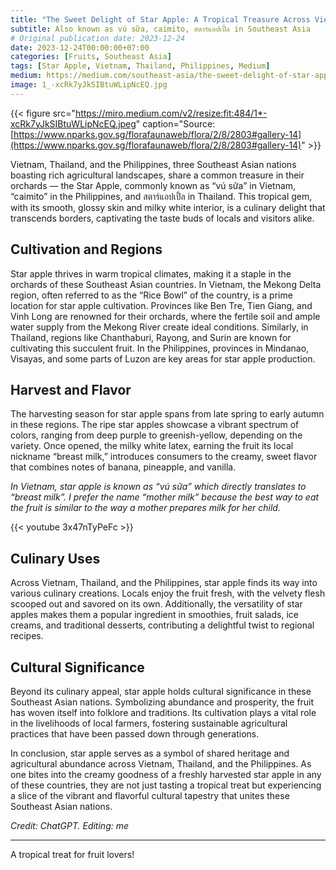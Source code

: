 ```yaml
---
title: "The Sweet Delight of Star Apple: A Tropical Treasure Across Vietnam, Thailand, and the Philippines"
subtitle: Also known as vú sữa, caimito, สตาร์แอปเปิ้ล in Southeast Asia
# Original publication date: 2023-12-24
date: 2023-12-24T00:00:00+07:00
categories: [Fruits, Southeast Asia]
tags: [Star Apple, Vietnam, Thailand, Philippines, Medium]
medium: https://medium.com/southeast-asia/the-sweet-delight-of-star-apple-a-tropical-treasure-across-vietnam-thailand-and-the-philippines-86b6f17487d5
image: 1_-xcRk7yJkSIBtuWLipNcEQ.jpg
---
```


{{< figure src="https://miro.medium.com/v2/resize:fit:484/1*-xcRk7yJkSIBtuWLipNcEQ.jpeg" caption="Source: [https://www.nparks.gov.sg/florafaunaweb/flora/2/8/2803#gallery-14](https://www.nparks.gov.sg/florafaunaweb/flora/2/8/2803#gallery-14)" >}}

Vietnam, Thailand, and the Philippines, three Southeast Asian nations boasting rich agricultural landscapes, share a common treasure in their orchards — the Star Apple, commonly known as “vú sữa” in Vietnam, “caimito” in the Philippines, and สตาร์แอปเปิ้ล in Thailand. This tropical gem, with its smooth, glossy skin and milky white interior, is a culinary delight that transcends borders, captivating the taste buds of locals and visitors alike.

## Cultivation and Regions

Star apple thrives in warm tropical climates, making it a staple in the orchards of these Southeast Asian countries. In Vietnam, the Mekong Delta region, often referred to as the “Rice Bowl” of the country, is a prime location for star apple cultivation. Provinces like Ben Tre, Tien Giang, and Vinh Long are renowned for their orchards, where the fertile soil and ample water supply from the Mekong River create ideal conditions. Similarly, in Thailand, regions like Chanthaburi, Rayong, and Surin are known for cultivating this succulent fruit. In the Philippines, provinces in Mindanao, Visayas, and some parts of Luzon are key areas for star apple production.

## Harvest and Flavor

The harvesting season for star apple spans from late spring to early autumn in these regions. The ripe star apples showcase a vibrant spectrum of colors, ranging from deep purple to greenish-yellow, depending on the variety. Once opened, the milky white latex, earning the fruit its local nickname “breast milk,” introduces consumers to the creamy, sweet flavor that combines notes of banana, pineapple, and vanilla.

_In Vietnam, star apple is known as “vú sữa” which directly translates to “breast milk”. I prefer the name “mother milk” because the best way to eat the fruit is similar to the way a mother prepares milk for her child._

{{< youtube 3x47nTyPeFc >}}

## Culinary Uses

Across Vietnam, Thailand, and the Philippines, star apple finds its way into various culinary creations. Locals enjoy the fruit fresh, with the velvety flesh scooped out and savored on its own. Additionally, the versatility of star apples makes them a popular ingredient in smoothies, fruit salads, ice creams, and traditional desserts, contributing a delightful twist to regional recipes.

## Cultural Significance

Beyond its culinary appeal, star apple holds cultural significance in these Southeast Asian nations. Symbolizing abundance and prosperity, the fruit has woven itself into folklore and traditions. Its cultivation plays a vital role in the livelihoods of local farmers, fostering sustainable agricultural practices that have been passed down through generations.

In conclusion, star apple serves as a symbol of shared heritage and agricultural abundance across Vietnam, Thailand, and the Philippines. As one bites into the creamy goodness of a freshly harvested star apple in any of these countries, they are not just tasting a tropical treat but experiencing a slice of the vibrant and flavorful cultural tapestry that unites these Southeast Asian nations.

_Credit: ChatGPT. Editing: me_

---

A tropical treat for fruit lovers!
